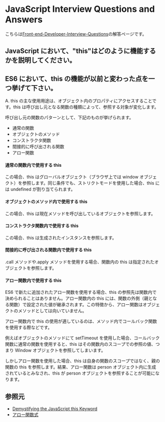 # JavaScript Interview Questions and Answers

こちらは[Front-end-Developer-Interview-Questions](https://h5bp.org/Front-end-Developer-Interview-Questions/questions/javascript-questions/)の解答ページです。

## JavaScript において、"this"はどのように機能するかを説明してください。

## ES6 において、this の機能が以前と変わった点を一つ挙げて下さい。

A. this の主な使用用途は、オブジェクト内のプロパティにアクセスすることです。this は呼び出し元となる関数の種類によって、参照する対象が変化します。

呼び出し元の関数のパターンとして、下記のものが挙げられます。

- 通常の関数
- オブジェクトのメソッド
- コンストラクタ関数
- 間接的に呼び出される関数
- アロー関数

#### 通常の関数内で使用する this

この場合、this はグローバルオブジェクト（ブラウザ上では window オブジェクト）を参照します。同じ条件でも、ストリクトモードを使用した場合、this には undefined が割り当てられます。

#### オブジェクトのメソッド内で使用する this

この場合、this は現在メソッドを呼び出しているオブジェクトを参照します。

#### コンストラクタ関数内で使用する this

この場合、this は生成されたインスタンスを参照します。

#### 間接的に呼び出される関数内で使用する this

.call メソッドや.apply メソッドを使用する場合、関数内の this は指定されたオブジェクトを参照します。

#### アロー関数内で使用する this

ES6 で新たに追加されたアロー関数を使用する場合、this の参照先は関数内で決められることはありません。アロー関数内の this には、関数の外側（親となる関数）で設定された値が継承されます。この特徴から、アロー関数はオブジェクトのメソッドとしては向いていません。

アロー関数内で this の使用が適しているのは、メソッド内でコールバック関数を使用する際などです。

例えばオブジェクトのメソッドにて setTimeout を使用した場合、コールバック関数に通常の関数を使用すると、this はその関数内のスコープでの参照の値、つまり Window オブジェクトを参照してしまいます。

しかしアロー関数を使用した場合、this は自身の関数のスコープではなく、親の関数の this を参照します。結果、アロー関数は person オブジェクト内に生成されているとみなされ、this が person オブジェクトを参照することが可能になります。

## 参照元

- [Demystifying the JavaScript this Keyword](https://www.javascripttutorial.net/javascript-this/)
- [アロー関数式](https://developer.mozilla.org/ja/docs/Web/JavaScript/Reference/Functions/Arrow_functions)
